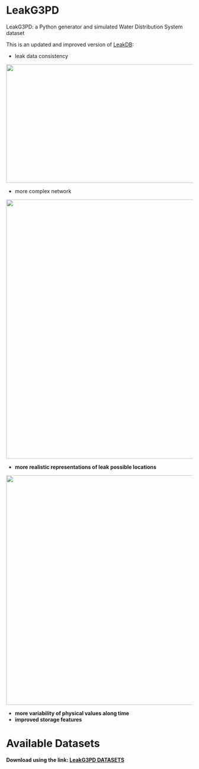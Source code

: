 # LeakG3PD
LeakG3PD: a Python generator and simulated Water Distribution System dataset

This is an updated and improved version of [LeakDB](https://github.com/KIOS-Research/LeakDB):
-  leak data consistency

<a href="https://drive.google.com/file/d/1p17QtyyP0tKLSloICMd8HEPYFukHQLNg/view?usp=sharing"><img src="https://drive.google.com/uc?export=view&id=1p17QtyyP0tKLSloICMd8HEPYFukHQLNg" width="800" height="320"/><a>

-  more complex network

<b href="https://drive.google.com/file/d/1HRzs4A-f6ZWxqcgyWLvO3TWCXLFkSmfU/view?usp=sharing"><img src="https://drive.google.com/uc?export=view&id=1HRzs4A-f6ZWxqcgyWLvO3TWCXLFkSmfU" width="700" height="700"/><b>

-  more realistic representations of leak possible locations
  
<c href="https://drive.google.com/file/d/1lbGNm5rrA6xib4ochr8GLl7PJA2fUAQ0/view?usp=sharing"><img src="https://drive.google.com/uc?export=view&id=1lbGNm5rrA6xib4ochr8GLl7PJA2fUAQ0" width="600" height="620"/><c>


-  more variability of physical values along time
-  improved storage features


# Available Datasets
Download using the link: [LeakG3PD DATASETS](https://drive.google.com/drive/folders/1HM2xI9VpC4us7rFX4IuXXCoHDrnWfC17?usp=sharing)

